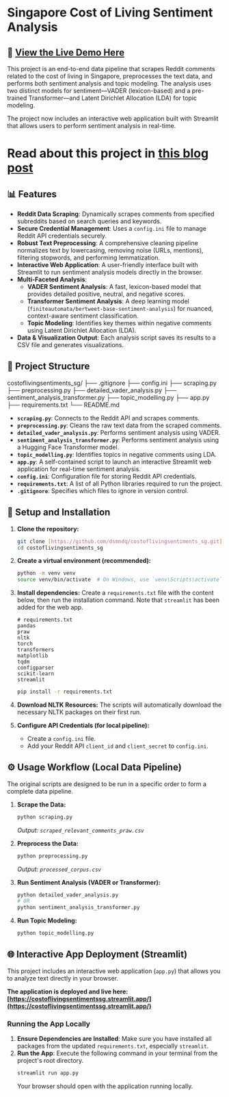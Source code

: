
# Singapore Cost of Living Sentiment Analysis

## 🎈 [**View the Live Demo Here**](https://costoflivingsentimentssg.streamlit.app/)

This project is an end-to-end data pipeline that scrapes Reddit comments related to the cost of living in Singapore, preprocesses the text data, and performs both sentiment analysis and topic modeling. The analysis uses two distinct models for sentiment—VADER (lexicon-based) and a pre-trained Transformer—and Latent Dirichlet Allocation (LDA) for topic modeling.

The project now includes an interactive web application built with Streamlit that allows users to perform sentiment analysis in real-time.

# Read about this project in [this blog post](https://medium.com/@desmond_57481/decoding-the-discourse-an-nlp-deep-dive-into-the-singapores-cost-of-living-conversation-a4a6010b426b)

## 📊 Features

-   **Reddit Data Scraping**: Dynamically scrapes comments from specified subreddits based on search queries and keywords.
-   **Secure Credential Management**: Uses a `config.ini` file to manage Reddit API credentials securely.
-   **Robust Text Preprocessing**: A comprehensive cleaning pipeline normalizes text by lowercasing, removing noise (URLs, mentions), filtering stopwords, and performing lemmatization.
-   **Interactive Web Application**: A user-friendly interface built with Streamlit to run sentiment analysis models directly in the browser.
-   **Multi-Faceted Analysis**:
    -   **VADER Sentiment Analysis**: A fast, lexicon-based model that provides detailed positive, neutral, and negative scores.
    -   **Transformer Sentiment Analysis**: A deep learning model (`finiteautomata/bertweet-base-sentiment-analysis`) for nuanced, context-aware sentiment classification.
    -   **Topic Modeling**: Identifies key themes within negative comments using Latent Dirichlet Allocation (LDA).
-   **Data & Visualization Output**: Each analysis script saves its results to a CSV file and generates visualizations.

## 📂 Project Structure

costoflivingsentiments_sg/
├── .gitignore
├── config.ini
├── scraping.py
├── preprocessing.py
├── detailed\_vader\_analysis.py
├── sentiment\_analysis\_transformer.py
├── topic\_modelling.py
├── app.py
├── requirements.txt
└── README.md

-   **`scraping.py`**: Connects to the Reddit API and scrapes comments.
-   **`preprocessing.py`**: Cleans the raw text data from the scraped comments.
-   **`detailed_vader_analysis.py`**: Performs sentiment analysis using VADER.
-   **`sentiment_analysis_transformer.py`**: Performs sentiment analysis using a Hugging Face Transformer model.
-   **`topic_modelling.py`**: Identifies topics in negative comments using LDA.
-   **`app.py`**: A self-contained script to launch an interactive Streamlit web application for real-time sentiment analysis.
-   **`config.ini`**: Configuration file for storing Reddit API credentials.
-   **`requirements.txt`**: A list of all Python libraries required to run the project.
-   **`.gitignore`**: Specifies which files to ignore in version control.

## 🚀 Setup and Installation

1.  **Clone the repository:**
    ```bash
    git clone [https://github.com/dsmndq/costoflivingsentiments_sg.git](https://github.com/dsmndq/costoflivingsentiments_sg.git)
    cd costoflivingsentiments_sg
    ```

2.  **Create a virtual environment (recommended):**
    ```bash
    python -m venv venv
    source venv/bin/activate  # On Windows, use `venv\Scripts\activate`
    ```

3.  **Install dependencies:**
    Create a `requirements.txt` file with the content below, then run the installation command. Note that `streamlit` has been added for the web app.
    ```
    # requirements.txt
    pandas
    praw
    nltk
    torch
    transformers
    matplotlib
    tqdm
    configparser
    scikit-learn
    streamlit
    ```
    ```bash
    pip install -r requirements.txt
    ```

4.  **Download NLTK Resources:**
    The scripts will automatically download the necessary NLTK packages on their first run.

5.  **Configure API Credentials (for local pipeline):**
    -   Create a `config.ini` file.
    -   Add your Reddit API `client_id` and `client_secret` to `config.ini`.

## ⚙️ Usage Workflow (Local Data Pipeline)

The original scripts are designed to be run in a specific order to form a complete data pipeline.

1.  **Scrape the Data:**
    ```bash
    python scraping.py
    ```
    *Output: `scraped_relevant_comments_praw.csv`*

2.  **Preprocess the Data:**
    ```bash
    python preprocessing.py
    ```
    *Output: `processed_corpus.csv`*

3.  **Run Sentiment Analysis (VADER or Transformer):**
    ```bash
    python detailed_vader_analysis.py
    # OR
    python sentiment_analysis_transformer.py
    ```

4.  **Run Topic Modeling:**
    ```bash
    python topic_modelling.py
    ```

## 🌐 Interactive App Deployment (Streamlit)

This project includes an interactive web application (`app.py`) that allows you to analyze text directly in your browser.

**The application is deployed and live here: [https://costoflivingsentimentssg.streamlit.app/](https://costoflivingsentimentssg.streamlit.app/)**

### Running the App Locally

1.  **Ensure Dependencies are Installed**: Make sure you have installed all packages from the updated `requirements.txt`, especially `streamlit`.
2.  **Run the App**: Execute the following command in your terminal from the project's root directory.
    ```bash
    streamlit run app.py
    ```
    Your browser should open with the application running locally.
